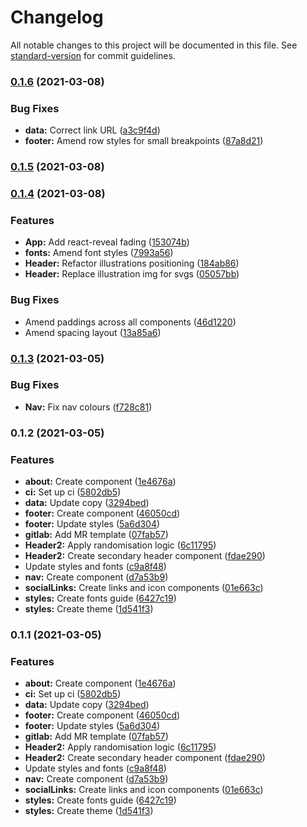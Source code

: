 # Changelog

All notable changes to this project will be documented in this file. See [standard-version](https://github.com/conventional-changelog/standard-version) for commit guidelines.

### [0.1.6](https://gitlab.com/thisissoon/lab/generator/compare/v0.1.5...v0.1.6) (2021-03-08)


### Bug Fixes

* **data:** Correct link URL ([a3c9f4d](https://gitlab.com/thisissoon/lab/generator/commit/a3c9f4d7c5b201becc504ad16d9bd79f5cb02ba2))
* **footer:** Amend row styles for small breakpoints ([87a8d21](https://gitlab.com/thisissoon/lab/generator/commit/87a8d212def0a3c638679d31601e75b6f1de3ae1))

### [0.1.5](https://gitlab.com/thisissoon/lab/generator/compare/v0.1.4...v0.1.5) (2021-03-08)

### [0.1.4](https://gitlab.com/thisissoon/lab/generator/compare/v0.1.3...v0.1.4) (2021-03-08)


### Features

* **App:** Add react-reveal fading ([153074b](https://gitlab.com/thisissoon/lab/generator/commit/153074b8c415cf2d05484437802078a4031cce06))
* **fonts:** Amend font styles ([7993a56](https://gitlab.com/thisissoon/lab/generator/commit/7993a56846057fb088ad913ad4685798832fa831))
* **Header:** Refactor illustrations positioning ([184ab86](https://gitlab.com/thisissoon/lab/generator/commit/184ab86915fae1c154d5440c46bb01a4cb148ab2))
* **Header:** Replace illustration img for svgs ([05057bb](https://gitlab.com/thisissoon/lab/generator/commit/05057bbec917e2166bfff007770c11440ff9cd06))


### Bug Fixes

* Amend paddings across all components ([46d1220](https://gitlab.com/thisissoon/lab/generator/commit/46d1220290789aed5fff272d6d4cf7d8c285ec4a))
* Amend spacing layout ([13a85a6](https://gitlab.com/thisissoon/lab/generator/commit/13a85a61e10976578069303a0b23e4d0c7f53b99))

### [0.1.3](https://gitlab.com/thisissoon/lab/generator/compare/v0.1.2...v0.1.3) (2021-03-05)


### Bug Fixes

* **Nav:** Fix nav colours ([f728c81](https://gitlab.com/thisissoon/lab/generator/commit/f728c818d06f397255171aa6eabaf6a2f7f49d0d))

### 0.1.2 (2021-03-05)


### Features

* **about:** Create component ([1e4676a](https://gitlab.com/thisissoon/lab/generator/commit/1e4676aa841ae659a662cd32e6c69e5e45043fbe))
* **ci:** Set up ci ([5802db5](https://gitlab.com/thisissoon/lab/generator/commit/5802db54c9930450ee5229065233cacdc2a31219))
* **data:** Update copy ([3294bed](https://gitlab.com/thisissoon/lab/generator/commit/3294bed83f88361af61fb6438864d0d7ecec556f))
* **footer:** Create component ([46050cd](https://gitlab.com/thisissoon/lab/generator/commit/46050cd79b98200ecd3679a08ce85b2ac23a6e47))
* **footer:** Update styles ([5a6d304](https://gitlab.com/thisissoon/lab/generator/commit/5a6d30485bf54bfdd730f745e05ed5bdc4262520))
* **gitlab:** Add MR template ([07fab57](https://gitlab.com/thisissoon/lab/generator/commit/07fab573c5f2b45f67a483183839b77ed287c2dc))
* **Header2:** Apply randomisation logic ([6c11795](https://gitlab.com/thisissoon/lab/generator/commit/6c117953fef1add5980369a3052b4f335d79222e))
* **Header2:** Create secondary header component ([fdae290](https://gitlab.com/thisissoon/lab/generator/commit/fdae2900a63e6f83cfb9073423ba3a2b30a0895f))
* Update styles and fonts ([c9a8f48](https://gitlab.com/thisissoon/lab/generator/commit/c9a8f4868afde014979bbf9c11bb8221d4fb0c60))
* **nav:** Create component ([d7a53b9](https://gitlab.com/thisissoon/lab/generator/commit/d7a53b95aab571285b218d11632367d8b38ea81a))
* **socialLinks:** Create links and icon components ([01e663c](https://gitlab.com/thisissoon/lab/generator/commit/01e663c340f67c20be846be355594e8f5662e68c))
* **styles:** Create fonts guide ([6427c19](https://gitlab.com/thisissoon/lab/generator/commit/6427c197d997293c07853054307b0cc56b4f1174))
* **styles:** Create theme ([1d541f3](https://gitlab.com/thisissoon/lab/generator/commit/1d541f3199da555bef79149dce67e081f93ad8d7))

### 0.1.1 (2021-03-05)


### Features

* **about:** Create component ([1e4676a](https://gitlab.com/thisissoon/lab/generator/commit/1e4676aa841ae659a662cd32e6c69e5e45043fbe))
* **ci:** Set up ci ([5802db5](https://gitlab.com/thisissoon/lab/generator/commit/5802db54c9930450ee5229065233cacdc2a31219))
* **data:** Update copy ([3294bed](https://gitlab.com/thisissoon/lab/generator/commit/3294bed83f88361af61fb6438864d0d7ecec556f))
* **footer:** Create component ([46050cd](https://gitlab.com/thisissoon/lab/generator/commit/46050cd79b98200ecd3679a08ce85b2ac23a6e47))
* **footer:** Update styles ([5a6d304](https://gitlab.com/thisissoon/lab/generator/commit/5a6d30485bf54bfdd730f745e05ed5bdc4262520))
* **gitlab:** Add MR template ([07fab57](https://gitlab.com/thisissoon/lab/generator/commit/07fab573c5f2b45f67a483183839b77ed287c2dc))
* **Header2:** Apply randomisation logic ([6c11795](https://gitlab.com/thisissoon/lab/generator/commit/6c117953fef1add5980369a3052b4f335d79222e))
* **Header2:** Create secondary header component ([fdae290](https://gitlab.com/thisissoon/lab/generator/commit/fdae2900a63e6f83cfb9073423ba3a2b30a0895f))
* Update styles and fonts ([c9a8f48](https://gitlab.com/thisissoon/lab/generator/commit/c9a8f4868afde014979bbf9c11bb8221d4fb0c60))
* **nav:** Create component ([d7a53b9](https://gitlab.com/thisissoon/lab/generator/commit/d7a53b95aab571285b218d11632367d8b38ea81a))
* **socialLinks:** Create links and icon components ([01e663c](https://gitlab.com/thisissoon/lab/generator/commit/01e663c340f67c20be846be355594e8f5662e68c))
* **styles:** Create fonts guide ([6427c19](https://gitlab.com/thisissoon/lab/generator/commit/6427c197d997293c07853054307b0cc56b4f1174))
* **styles:** Create theme ([1d541f3](https://gitlab.com/thisissoon/lab/generator/commit/1d541f3199da555bef79149dce67e081f93ad8d7))
